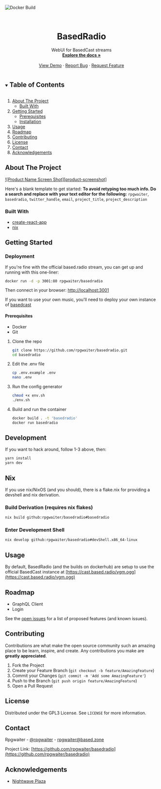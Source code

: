 <!-- PROJECT SHIELDS -->
<!--
*** I'm using markdown "reference style" links for readability.
*** Reference links are enclosed in brackets [ ] instead of parentheses ( ).
*** See the bottom of this document for the declaration of the reference variables
*** for contributors-url, forks-url, etc. This is an optional, concise syntax you may use.
*** https://www.markdownguide.org/basic-syntax/#reference-style-links
-->
![Docker Build](https://github.com/rpgwaiter/basedradio/actions/workflows/docker-image.yml/badge.svg)



<!-- PROJECT LOGO -->
<br />
<p align="center">
  <!-- <a href="https://github.com/rpgwaiter/basedradio">
    <img src="images/logo.png" alt="Logo" width="80" height="80">
  </a> -->

  <h1 align="center">BasedRadio</h1>

  <p align="center">
    WebUI for BasedCast streams
    <br />
    <a href="https://github.com/rpgwaiter/basedradio"><strong>Explore the docs »</strong></a>
    <br />
    <br />
    <a href="https://github.com/rpgwaiter/basedradio">View Demo</a>
    ·
    <a href="https://github.com/rpgwaiter/basedradio/issues">Report Bug</a>
    ·
    <a href="https://github.com/rpgwaiter/basedradio/issues">Request Feature</a>
  </p>
</p>



<!-- TABLE OF CONTENTS -->
<details open="open">
  <summary><h2 style="display: inline-block">Table of Contents</h2></summary>
  <ol>
    <li>
      <a href="#about-the-project">About The Project</a>
      <ul>
        <li><a href="#built-with">Built With</a></li>
      </ul>
    </li>
    <li>
      <a href="#getting-started">Getting Started</a>
      <ul>
        <li><a href="#prerequisites">Prerequisites</a></li>
        <li><a href="#installation">Installation</a></li>
      </ul>
    </li>
    <li><a href="#usage">Usage</a></li>
    <li><a href="#roadmap">Roadmap</a></li>
    <li><a href="#contributing">Contributing</a></li>
    <li><a href="#license">License</a></li>
    <li><a href="#contact">Contact</a></li>
    <li><a href="#acknowledgements">Acknowledgements</a></li>
  </ol>
</details>



<!-- ABOUT THE PROJECT -->
## About The Project

[![Product Name Screen Shot][product-screenshot]](https://example.com)

Here's a blank template to get started:
**To avoid retyping too much info. Do a search and replace with your text editor for the following:**
`rpgwaiter`, `basedradio`, `twitter_handle`, `email`, `project_title`, `project_description`


### Built With

* [create-react-app](https://github.com/facebook/create-react-app)
* [nix](https://nixos.org/manual/nixpkgs/stable/)


<!-- GETTING STARTED -->
## Getting Started
### Deployment
If you're fine with the official based.radio stream, you can get up and running with this one-liner:
```sh
docker run -d -p 3001:80 rpgwaiter/basedradio
```
Then connect in your browser: [http://localhost:3001](http://localhost:3001)

If you want to use your own music, you'll need to deploy your own instance of [basedcast](https://github.com/rpgwaiter/basedcast)
#### Prerequisites
* Docker
* Git

1. Clone the repo
   ```sh
   git clone https://github.com/rpgwaiter/basedradio.git
   cd basedradio
   ```
2. Edit the .env file
   ```sh
   cp .env.example .env
   nano .env
   ```
3. Run the config generator
   ```sh
   chmod +x env.sh
   ./env.sh
   ```
4. Build and run the container
   ```sh
   docker build . -t 'basedradio'
   docker run basedradio
   ```

## Development
If you want to hack around, follow 1-3 above, then:
```sh
yarn install
yarn dev
```

## Nix
If you use nix/NixOS (and you should), there is a flake.nix for providing a devshell and nix derivation.

### Build Derivation (requires nix flakes)
```sh
nix build github:rpgwaiter/basedradio#basedradio
```

### Enter Development Shell
```sh
nix develop github:rpgwaiter/basedradio#devShell.x86_64-linux
```

<!-- USAGE EXAMPLES -->
## Usage

By default, BasedRadio (and the builds on dockerhub) are setup to use the official BasedCast instance at [https://cast.based.radio/vgm.ogg](https://cast.based.radio/vgm.ogg)

<!-- _For more examples, please refer to the [Documentation](https://example.com)_ -->



<!-- ROADMAP -->
## Roadmap
* GraphQL Client
* Login

See the [open issues](https://github.com/rpgwaiter/basedradio/issues) for a list of proposed features (and known issues).



<!-- CONTRIBUTING -->
## Contributing

Contributions are what make the open source community such an amazing place to be learn, inspire, and create. Any contributions you make are **greatly appreciated**.

1. Fork the Project
2. Create your Feature Branch (`git checkout -b feature/AmazingFeature`)
3. Commit your Changes (`git commit -m 'Add some AmazingFeature'`)
4. Push to the Branch (`git push origin feature/AmazingFeature`)
5. Open a Pull Request



<!-- LICENSE -->
## License

Distributed under the GPL3 License. See `LICENSE` for more information.



<!-- CONTACT -->
## Contact

Rpgwaiter - [@rpgwaiter](https://twitter.com/rpgwaiter) - rpgwaiter@based.zone

Project Link: [https://github.com/rpgwaiter/basedradio](https://github.com/rpgwaiter/basedradio)



<!-- ACKNOWLEDGEMENTS -->
## Acknowledgements

* [Nightwave Plaza](https://plaza.one)




<!-- MARKDOWN LINKS & IMAGES -->
<!-- https://www.markdownguide.org/basic-syntax/#reference-style-links -->
[contributors-shield]: https://img.shields.io/github/contributors/rpgwaiter/repo.svg?style=for-the-badge
[contributors-url]: https://github.com/rpgwaiter/repo/graphs/contributors
[forks-shield]: https://img.shields.io/github/forks/rpgwaiter/repo.svg?style=for-the-badge
[forks-url]: https://github.com/rpgwaiter/repo/network/members
[stars-shield]: https://img.shields.io/github/stars/rpgwaiter/repo.svg?style=for-the-badge
[stars-url]: https://github.com/rpgwaiter/repo/stargazers
[issues-shield]: https://img.shields.io/github/issues/rpgwaiter/repo.svg?style=for-the-badge
[issues-url]: https://github.com/rpgwaiter/repo/issues
[license-shield]: https://img.shields.io/github/license/rpgwaiter/repo.svg?style=for-the-badge
[license-url]: https://github.com/rpgwaiter/repo/blob/master/LICENSE.txt
[linkedin-shield]: https://img.shields.io/badge/-LinkedIn-black.svg?style=for-the-badge&logo=linkedin&colorB=555
[linkedin-url]: https://linkedin.com/in/rpgwaiter
